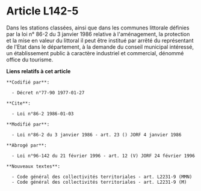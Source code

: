 # Article L142-5

Dans les stations classées, ainsi que dans les communes littorale définies par la loi n° 86-2 du 3 janvier 1986 relative à
l'aménagement, la protection et la mise en valeur du littoral il peut être institué par arrêté du représentant de l'Etat dans
le département, à la demande du conseil municipal intéressé, un établissement public à caractère industriel et commercial,
dénommé office du tourisme.

**Liens relatifs à cet article**

	**Codifié par**:

	  - Décret n°77-90 1977-01-27

	**Cite**:

	  - Loi n°86-2 1986-01-03

	**Modifié par**:

	  - Loi n°86-2 du 3 janvier 1986 - art. 23 () JORF 4 janvier 1986

	**Abrogé par**:

	  - Loi n°96-142 du 21 février 1996 - art. 12 (V) JORF 24 février 1996

	**Nouveaux textes**:

	  - Code général des collectivités territoriales - art. L2231-9 (MMN)
	  - Code général des collectivités territoriales - art. L2231-9 (M)
